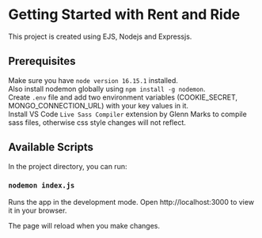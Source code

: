 # Getting Started with Rent and Ride

This project is created using EJS, Nodejs and Expressjs.

## Prerequisites

Make sure you have `node version 16.15.1` installed.\
Also install nodemon globally using `npm install -g nodemon`.\
Create `.env` file and add two environment variables (COOKIE_SECRET, MONGO_CONNECTION_URL) with your key values in it.\
Install VS Code `Live Sass Compiler` extension by Glenn Marks to compile sass files, otherwise css style changes will not reflect.

## Available Scripts

In the project directory, you can run:

### `nodemon index.js`

Runs the app in the development mode.
Open http://localhost:3000 to view it in your browser.

The page will reload when you make changes.
